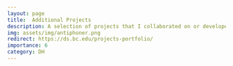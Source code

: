 ```yaml
---
layout: page
title:  Additional Projects
description: A selection of projects that I collaborated on or developed while at Boston College, including "Séamus Connolly Collection of Irish Music," "Morales Mass Book," "John La Farge, Stained Glass in New England," "Jesuit Online Bibliography," "Burns Antiphoner," and "The Becker Collection - Drawings of the American Civil War Era."  
img: assets/img/antiphoner.png
redirect: https://ds.bc.edu/projects-portfolio/
importance: 6
category: DH
---
```

